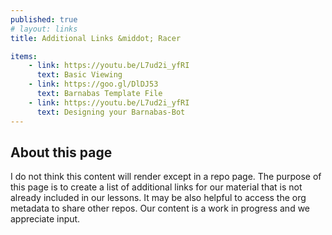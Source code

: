 ```yaml
---
published: true
# layout: links
title: Additional Links &middot; Racer

items:
    - link: https://youtu.be/L7ud2i_yfRI
      text: Basic Viewing 
    - link: https://goo.gl/DlDJ53
      text: Barnabas Template File
    - link: https://youtu.be/L7ud2i_yfRI
      text: Designing your Barnabas-Bot
---
```


## About this page

I do not think this content will render except in a repo page. The purpose of this page is to create a list of additional links for our material that is not already included in our lessons. It may be also helpful to access the org metadata to share other repos. Our content is a work in progress and we appreciate input. 
